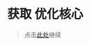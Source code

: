 # 获取 优化核心

> 点击[此处](https://github.com/SIRT43/REmk_Optimization-Core/releases/download/1.18.2/Optimization-Core-1.18.2_1.0.0_fabric.zip)继续